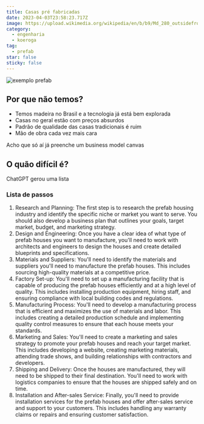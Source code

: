 ```yaml
---
title: Casas pré fabricadas
date: 2023-04-03T23:58:23.717Z
image: https://upload.wikimedia.org/wikipedia/en/b/b9/Md_280_outsidefront.jpg
category:
  - engenharia
  - koeroga
tag:
  - prefab
star: false
sticky: false
---
```


![exemplo prefab](https://upload.wikimedia.org/wikipedia/en/b/b9/Md_280_outsidefront.jpg)
## Por que não temos?

- Temos madeira no Brasil e a tecnologia já está bem explorada
- Casas no geral estão com preços absurdos
- Padrão de qualidade das casas tradicionais é ruim
- Mão de obra cada vez mais cara

Acho que só aí já preenche um business model canvas

## O quão difícil é?

ChatGPT gerou uma lista
### Lista de passos

1. Research and Planning: The first step is to research the prefab housing industry and identify the specific niche or market you want to serve. You should also develop a business plan that outlines your goals, target market, budget, and marketing strategy.
2. Design and Engineering: Once you have a clear idea of what type of prefab houses you want to manufacture, you'll need to work with architects and engineers to design the houses and create detailed blueprints and specifications.
3. Materials and Suppliers: You'll need to identify the materials and suppliers you'll need to manufacture the prefab houses. This includes sourcing high-quality materials at a competitive price.
4. Factory Set-up: You'll need to set up a manufacturing facility that is capable of producing the prefab houses efficiently and at a high level of quality. This includes installing production equipment, hiring staff, and ensuring compliance with local building codes and regulations.
5. Manufacturing Process: You'll need to develop a manufacturing process that is efficient and maximizes the use of materials and labor. This includes creating a detailed production schedule and implementing quality control measures to ensure that each house meets your standards.
6. Marketing and Sales: You'll need to create a marketing and sales strategy to promote your prefab houses and reach your target market. This includes developing a website, creating marketing materials, attending trade shows, and building relationships with contractors and developers.
7. Shipping and Delivery: Once the houses are manufactured, they will need to be shipped to their final destination. You'll need to work with logistics companies to ensure that the houses are shipped safely and on time.
8. Installation and After-sales Service: Finally, you'll need to provide installation services for the prefab houses and offer after-sales service and support to your customers. This includes handling any warranty claims or repairs and ensuring customer satisfaction. 